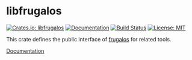 libfrugalos
===========

[![Crates.io: libfrugalos](https://img.shields.io/crates/v/libfrugalos.svg)](https://crates.io/crates/libfrugalos)
[![Documentation](https://docs.rs/libfrugalos/badge.svg)](https://docs.rs/libfrugalos)
[![Build Status](https://travis-ci.org/frugalos/libfrugalos.svg?branch=master)](https://travis-ci.org/frugalos/libfrugalos)
[![License: MIT](https://img.shields.io/badge/license-MIT-blue.svg)](LICENSE)

This crate defines the public interface of [frugalos] for related tools.

[Documentation](https://docs.rs/libfrugalos/)

[frugalos]: https://github.com/frugalos/frugalos
